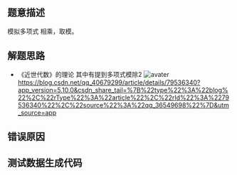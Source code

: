 ## 题意描述 ##
模拟多项式 相乘，取模。 
## 解题思路 ##
* 《近世代数》的理论 
   其中有提到多项式模除2
   ![avater](https://img-blog.csdn.net/20180313094420333?watermark/2/text/aHR0cDovL2Jsb2cuY3Nkbi5uZXQvcXFfNDA2NzkyOTk=/font/5a6L5L2T/fontsize/400/fill/I0JBQkFCMA==/dissolve/70)
   https://blog.csdn.net/qq_40679299/article/details/79536340?app_version=5.10.0&csdn_share_tail=%7B%22type%22%3A%22blog%22%2C%22rType%22%3A%22article%22%2C%22rId%22%3A%2279536340%22%2C%22source%22%3A%22qq_36549698%22%7D&utm_source=app
## 错误原因 ##

## 测试数据生成代码 ##
